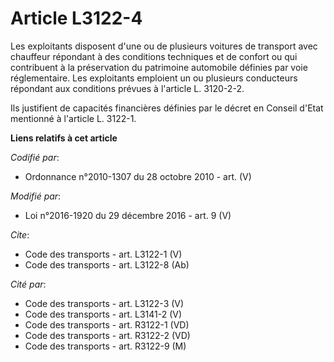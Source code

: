 # Article L3122-4

Les exploitants disposent d'une ou de plusieurs voitures de transport avec chauffeur répondant à des conditions techniques et
de confort ou qui contribuent à la préservation du patrimoine automobile définies par voie réglementaire. Les exploitants
emploient un ou plusieurs conducteurs répondant aux conditions prévues à l'article  L. 3120-2-2. 

Ils justifient de capacités financières définies par le décret en Conseil d'Etat mentionné à l'article L. 3122-1.

**Liens relatifs à cet article**

_Codifié par_:

  - Ordonnance n°2010-1307 du 28 octobre 2010 - art. (V)

_Modifié par_:

  - Loi n°2016-1920 du 29 décembre 2016 - art. 9 (V)

_Cite_:

  - Code des transports - art. L3122-1 (V)
  - Code des transports - art. L3122-8 (Ab)

_Cité par_:

  - Code des transports - art. L3122-3 (V)
  - Code des transports - art. L3141-2 (V)
  - Code des transports - art. R3122-1 (VD)
  - Code des transports - art. R3122-2 (VD)
  - Code des transports - art. R3122-9 (M)
